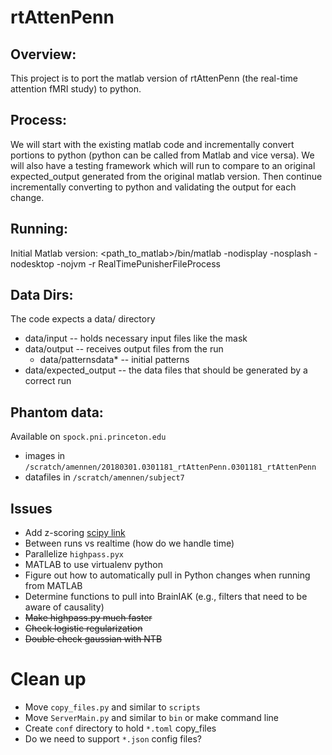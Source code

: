 # rtAttenPenn

## Overview:
This project is to port the matlab version of rtAttenPenn (the real-time attention fMRI study) to python.

## Process:
We will start with the existing matlab code and incrementally convert portions to python (python can be called from Matlab and vice versa). We will also have a testing framework which will run to compare to an original expected_output generated from the original matlab version. Then continue incrementally converting to python and validating the output for each change.

## Running:
Initial Matlab version:
<path_to_matlab>/bin/matlab -nodisplay -nosplash -nodesktop -nojvm -r RealTimePunisherFileProcess

## Data Dirs:
The code expects a data/ directory
- data/input  -- holds necessary input files like the mask
- data/output -- receives output files from the run
  - data/patternsdata* -- initial patterns
- data/expected_output -- the data files that should be generated by a correct run

## Phantom data:
Available on ```spock.pni.princeton.edu```
- images in ```/scratch/amennen/20180301.0301181_rtAttenPenn.0301181_rtAttenPenn```
- datafiles in ```/scratch/amennen/subject7```

## Issues
- Add z-scoring [scipy link](https://docs.scipy.org/doc/scipy/reference/generated/scipy.stats.zscore.html)
- Between runs vs realtime (how do we handle time)
- Parallelize ```highpass.pyx```
- MATLAB to use virtualenv python
- Figure out how to automatically pull in Python changes when running from MATLAB
- Determine functions to pull into BrainIAK (e.g., filters that need to be aware of causality)
- ~~Make highpass.py much faster~~
- ~~Check logistic regularization~~
- ~~Double check gaussian with NTB~~

# Clean up
- Move ```copy_files.py``` and similar to ```scripts```
- Move ```ServerMain.py``` and similar to ```bin``` or make command line
- Create ```conf``` directory to hold ```*.toml``` copy_files
- Do we need to support ```*.json``` config files?
